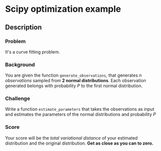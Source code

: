 # Scipy optimization example

## Description

### Problem

It's a curve fitting problem.

### Background

You are given the function `generate_observations`, that generates *n observations* 
sampled from **2 normal distributions**. Each observation generated belongs with probability *P* 
to the first normal distribution. 

### Challenge

Write a function `estimate_parameters` that takes the observations as input and estimates the parameters 
of the normal distributions and probability *P*

### Score

Your score will be the *total variational distance* of your estimated distribution 
and the original distribution. **Get as close as you can to zero.** 